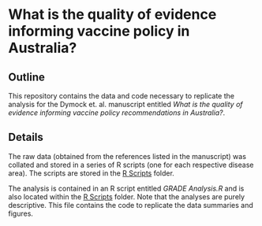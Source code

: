 # What is the quality of evidence informing vaccine policy in Australia?

## Outline

This repository contains the data and code necessary to replicate the analysis for the Dymock et. al. manuscript entitled *What is the quality of evidence informing vaccine policy recommendations in Australia?*.

## Details

The raw data (obtained from the references listed in the manuscript) was collated and stored in a series of R scripts (one for each respective disease area). The scripts are stored in the [R Scripts](./R%20Scripts) folder.

The analysis is contained in an R script entitled *GRADE Analysis.R* and is also located within the [R Scripts](./R%20Scripts) folder. Note that the analyses are purely descriptive. This file contains the code to replicate the data summaries and figures.
